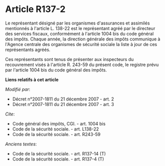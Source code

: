 # Article R137-2

Le représentant désigné par les organismes d'assurances et assimilés mentionnés à l'article L. 138-22 est le représentant
agréé par le directeur des services fiscaux, conformément à l'article 1004 bis du code général des impôts. Chaque année, la
direction générale des impôts communique à l'Agence centrale des organismes de sécurité sociale la liste à jour de ces
représentants agréés. 

Ces représentants sont tenus de présenter aux inspecteurs du recouvrement visés à l'article R. 243-59 du présent code, le
registre prévu par l'article 1004 bis du code général des impôts.

**Liens relatifs à cet article**

_Modifié par_:

  - Décret n°2007-1811 du 21 décembre 2007 - art. 2
  - Décret n°2007-1811 du 21 décembre 2007 - art. 3

_Cite_:

  - Code général des impôts, CGI. - art. 1004 bis
  - Code de la sécurité sociale. - art. L138-22
  - Code de la sécurité sociale. - art. R243-59

_Anciens textes_:

  - Code de la sécurité sociale. - art. R137-14 (T)
  - Code de la sécurité sociale. - art. R137-4 (T)
